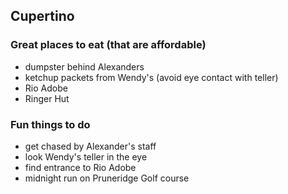 ## Cupertino

### Great places to eat (that are affordable)
- dumpster behind Alexanders
- ketchup packets from Wendy's (avoid eye contact with teller)
- Rio Adobe
- Ringer Hut

### Fun things to do
- get chased by Alexander's staff
- look Wendy's teller in the eye
- find entrance to Rio Adobe
- midnight run on Pruneridge Golf course
